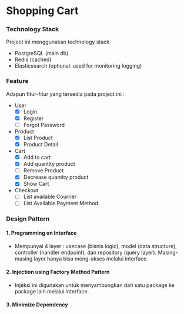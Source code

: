 # Shopping Cart

### Technology Stack
Project ini menggunakan technology stack
* PostgreSQL (main db)
* Redis (cached)
* Elasticsearch (optional: used for monitoring logging)

### Feature
Adapun fitur-fitur yang tersedia pada project ini :
* User
	- [x] Login
	- [x] Register
	- [ ] Forgot Password
* Product
	- [x] List Product
	- [x] Product Detail
* Cart
	- [x] Add to cart
	- [x] Add quantity product
	- [ ] Remove Product
	- [x] Decrease quantity product
	- [x] Show Cart
* Checkout
	- [ ] List available Courrier
	- [ ] List Available Payment Method

### Design Pattern
####  1. Programming on Interface
* Mempunyai 4 layer : usecase (bisnis logic), model (data structure), controller (handler endpoint), dan repository (query layer). Masing-masing layer hanya bisa meng-akses melalui interface.
#### 2. Injection using Factory Method Pattern
* Injeksi ini digunakan untuk menyambungkan dari satu package ke package lain melalui interface.
#### 3.  Minimize Dependency